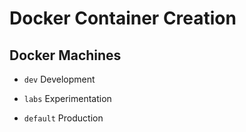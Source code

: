 # Docker Container Creation

## Docker Machines

- `dev` Development

- `labs` Experimentation

- `default` Production
